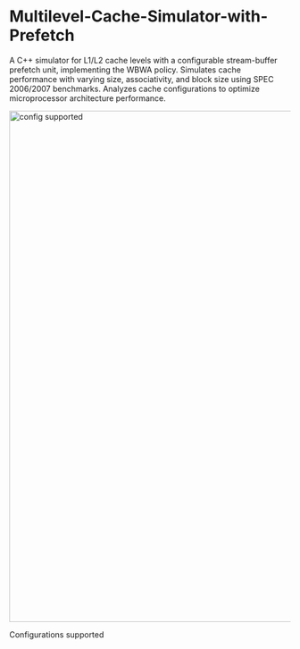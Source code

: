 # Multilevel-Cache-Simulator-with-Prefetch
A C++ simulator for L1/L2 cache levels with a configurable stream-buffer prefetch unit, implementing the WBWA policy. Simulates cache performance with varying size, associativity, and block size using SPEC 2006/2007 benchmarks. Analyzes cache configurations to optimize microprocessor architecture performance.

<img width="915" alt="config supported" src="https://github.com/user-attachments/assets/1586344b-c055-4326-a633-3b3ee9589d26">

Configurations supported
